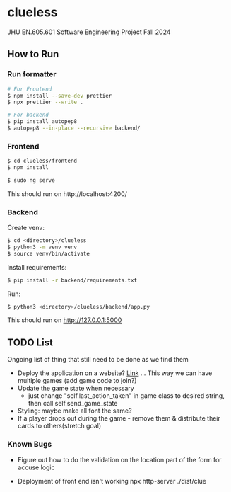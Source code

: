 # clueless

JHU EN.605.601 Software Engineering Project Fall 2024

## How to Run

### Run formatter

```sh
# For Frontend
$ npm install --save-dev prettier
$ npx prettier --write .

# For backend
$ pip install autopep8
$ autopep8 --in-place --recursive backend/
```

### Frontend

```sh
$ cd clueless/frontend
$ npm install
```

```sh
$ sudo ng serve
```

This should run on http://localhost:4200/

### Backend

Create venv:

```sh
$ cd <directory>/clueless
$ python3 -m venv venv
$ source venv/bin/activate
```

Install requirements:

```sh
$ pip install -r backend/requirements.txt
```

Run:

```sh
$ python3 <directory>/clueless/backend/app.py
```

This should run on http://127.0.0.1:5000

## TODO List

Ongoing list of thing that still need to be done as we find them

- Deploy the application on a website? [Link](https://v17.angular.io/guide/deployment#automatic-deployment-with-the-cli) ... This way we can have multiple games (add game code to join?)
- Update the game state when necessary
  - just change "self.last_action_taken" in game class to desired string, then call self.send_game_state
- Styling: maybe make all font the same?
- If a player drops out during the game - remove them & distribute their cards to others(stretch goal)

### Known Bugs

- Figure out how to do the validation on the location part of the form for accuse logic


- Deployment of front end isn't working
npx http-server ./dist/clue
